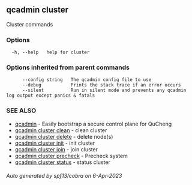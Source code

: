 ## qcadmin cluster

Cluster commands

### Options

```
  -h, --help   help for cluster
```

### Options inherited from parent commands

```
      --config string   The qcadmin config file to use
      --debug           Prints the stack trace if an error occurs
      --silent          Run in silent mode and prevents any qcadmin log output except panics & fatals
```

### SEE ALSO

* [qcadmin](qcadmin.md)	 - Easily bootstrap a secure control plane for QuCheng
* [qcadmin cluster clean](qcadmin_cluster_clean.md)	 - clean cluster
* [qcadmin cluster delete](qcadmin_cluster_delete.md)	 - delete node(s)
* [qcadmin cluster init](qcadmin_cluster_init.md)	 - init cluster
* [qcadmin cluster join](qcadmin_cluster_join.md)	 - join cluster
* [qcadmin cluster precheck](qcadmin_cluster_precheck.md)	 - Precheck system
* [qcadmin cluster status](qcadmin_cluster_status.md)	 - status cluster

###### Auto generated by spf13/cobra on 6-Apr-2023

